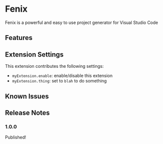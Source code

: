 # Fenix

Fenix is a powerful and easy to use project generator for Visual Studio Code

## Features


## Extension Settings

This extension contributes the following settings:

* `myExtension.enable`: enable/disable this extension
* `myExtension.thing`: set to `blah` to do something

## Known Issues

## Release Notes

### 1.0.0

Published!